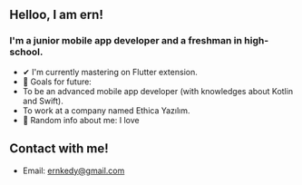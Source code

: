 ## Helloo, I am ern!

### I'm a junior mobile app developer and a freshman in high-school.
- ✔ I'm currently mastering on Flutter extension.
- 🎯 Goals for future:<br>
-   To be an advanced mobile app developer (with knowledges about Kotlin and Swift).
-   To work at a company named Ethica Yazılım.
- 👀 Random info about me: I love 


## Contact with me!
- Email: ernkedy@gmail.com